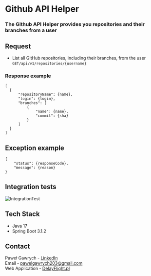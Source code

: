 # Github API Helper
### The Github API Helper provides you repositories and their branches from a user
## Request
  * List all GitHub repositories, including their branches, from the user `GET/api/v1/repositories/{username}`

  ### Response example

  ```
[
    {
        "repositoryName": {name},
        "login": {login},
        "branches": [
            {
                "name": {name},
                "commit": {sha}
            }
        ]
    }
]
  ```

## Exception example

```
{
    "status": {responseCode},
    "message": {reason}
}
```

## Integration tests
![IntegrationTest](https://github.com/Gawrych/GithubApiHelper/blob/refactor/clean-up/assets/IntegrationTest.png)


## Tech Stack
* Java 17
* Spring Boot 3.1.2

## Contact
Paweł Gawrych - [LinkedIn](www.linkedin.com/in/Gawrych) <br/>
Email - pawelgawrych203@gmail.com <br/>
Web Application - [DelayFlight.pl](https://www.delayflight.pl/) <br/>
